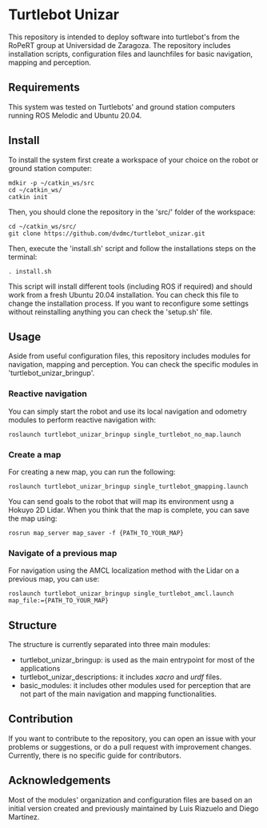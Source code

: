 # Turtlebot Unizar

This repository is intended to deploy software into turtlebot's from the RoPeRT group at Universidad de Zaragoza. The repository includes installation scripts, configuration files and launchfiles for basic navigation, mapping and perception.

## Requirements

This system was tested on Turtlebots' and ground station computers running ROS Melodic and Ubuntu 20.04.

## Install

To install the system first create a workspace of your choice on the robot or ground station computer:

```
mdkir -p ~/catkin_ws/src
cd ~/catkin_ws/
catkin init
```

Then, you should clone the repository in the 'src/' folder of the workspace:

```
cd ~/catkin_ws/src/
git clone https://github.com/dvdmc/turtlebot_unizar.git
```

Then, execute the 'install.sh' script and follow the installations steps on the terminal:

```
. install.sh
```

This script will install different tools (including ROS if required) and should work from a fresh Ubuntu 20.04 installation.
You can check this file to change the installation process.
If you want to reconfigure some settings without reinstalling anything you can check the 'setup.sh' file.


## Usage

Aside from useful configuration files, this repository includes modules for navigation, mapping and perception. You can check the specific modules in 'turtlebot_unizar_bringup'.

### Reactive navigation

You can simply start the robot and use its local navigation and odometry modules to perform reactive navigation with:

```
roslaunch turtlebot_unizar_bringup single_turtlebot_no_map.launch
```

### Create a map

For creating a new map, you can run the following:

```
roslaunch turtlebot_unizar_bringup single_turtlebot_gmapping.launch
```

You can send goals to the robot that will map its environment usng a Hokuyo 2D Lidar. When you think that the map is complete, you can save the map using:

```
rosrun map_server map_saver -f {PATH_TO_YOUR_MAP}
```

### Navigate of a previous map

For navigation using the AMCL localization method with the Lidar on a previous map, you can use:

```
roslaunch turtlebot_unizar_bringup single_turtlebot_amcl.launch map_file:={PATH_TO_YOUR_MAP}
```

## Structure

The structure is currently separated into three main modules:

- turtlebot_unizar_bringup: is used as the main entrypoint for most of the applications
- turtlebot_unizar_descriptions: it includes _xacro_ and _urdf_ files.
- basic_modules: it includes other modules used for perception that are not part of the main navigation and mapping functionalities.

## Contribution

If you want to contribute to the repository, you can open an issue with your problems or suggestions, or do a pull request with improvement changes. Currently, there is no specific guide for contributors.

## Acknowledgements

Most of the modules' organization and configuration files are based on an initial version created and previously maintained by Luis Riazuelo and Diego Martínez.